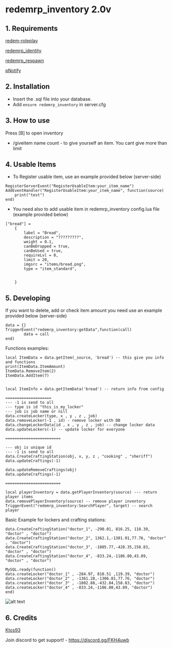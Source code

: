 # redemrp_inventory 2.0v

## 1. Requirements

[redem-roleplay](https://github.com/RedEM-RP/redem_roleplay/)

[redemrp_identity](https://github.com/RedEM-RP/redemrp_identity/)

[redemrp_respawn](https://github.com/RedEM-RP/redemrp_respawn/)

[pNotify](https://github.com/Nick78111/pNotify)

## 2. Installation
- Insert the .sql file into your database.
- Add ```ensure redemrp_inventory``` in server.cfg

## 3. How to use
Press [B] to open inventory

- /giveitem name count - to give yourself an item. You cant give more than limit

## 4. Usable Items
- To Register usable item, use an example provided below (server-side)
```
RegisterServerEvent("RegisterUsableItem:your_item_name")
AddEventHandler("RegisterUsableItem:your_item_name", function(source)
    print("test")
end)
```
- You need also to add usable item in redemrp_inventory config.lua file (example provided below)

```
["bread"] =
    {
        label = "Bread",
        description = "?????????",
        weight = 0.1,
        canBeDropped = true,
        canBeUsed = true,
        requireLvl = 0,
        limit = 20,
        imgsrc = "items/bread.png",
        type = "item_standard",


    }
```

## 5. Developing
If you want to delete, add or check item amount you need use an example provided below (server-side)

```
data = {}
TriggerEvent("redemrp_inventory:getData",function(call)
		data = call
end)
```
Functions examples:

```
local ItemData = data.getItem(_source, 'bread') -- this give you info and functions
print(ItemData.ItemAmount)
ItemData.RemoveItem(2)
ItemData.AddItem(7)


local ItemInfo = data.getItemData('bread') -- return info from config

====================
--- -1 is send to all
--- type is id "this_is_my_locker"
--- job is job name or nill
data.createLocker(type, x , y , z , job)
data.removeLocker(-1 , id) - remove locker with DB
data.changeLockerData(id , x , y , z , job) -- change locker data
data.updateLockers(-1) -- update locker for everyone

========================

--- obj is unique id
--- -1 is send to all
data.CreateCraftingStation(obj, x, y, z , "cooking" , "sheriff")
data.updateCraftings(-1)

data.updateRemoveCraftings(obj)
data.updateCraftings(-1) 

========================

local playerInventory = data.getPlayerInventory(source) --- return player items
data.removePlayerInventory(source) -- remove player inventory
TriggerEvent("redemrp_inventory:SearchPlayer", target) -- search player
```
Basic Example for lockers and crafting stations:

```
data.CreateCraftingStation("doctor_1", -290.01, 816.25, 118.39, "doctor" , "doctor")
data.CreateCraftingStation("doctor_2", 1362.1,-1301.91,77.76, "doctor" , "doctor")
data.CreateCraftingStation("doctor_3", -1805.77,-428.35,158.83, "doctor" , "doctor")
data.CreateCraftingStation("doctor_4", -833.24,-1186.80,43.89, "doctor" , "doctor")

MySQL.ready(function()
data.createLocker("doctor_1" , -284.97, 810.51 ,119.39, "doctor")
data.createLocker("doctor_2" , -1361.28,-1306.01,77.76, "doctor")
data.createLocker("doctor_3" , -1802.88,-432.84,158.83, "doctor")
data.createLocker("doctor_4" , -833.24,-1186.80,43.89, "doctor")
end)

```

![alt text](https://i.imgur.com/ivrqvgt.png)

## 6. Credits
[Ktos93](http://github.com/Ktos93)


Join discord to get support! - https://discord.gg/FKH4uwb
